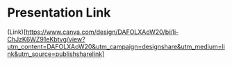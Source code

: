 # Presentation Link
(Link)[https://www.canva.com/design/DAFOLXAoW20/bii1i-ChJzK6WZ91eKbtvg/view?utm_content=DAFOLXAoW20&utm_campaign=designshare&utm_medium=link&utm_source=publishsharelink]
